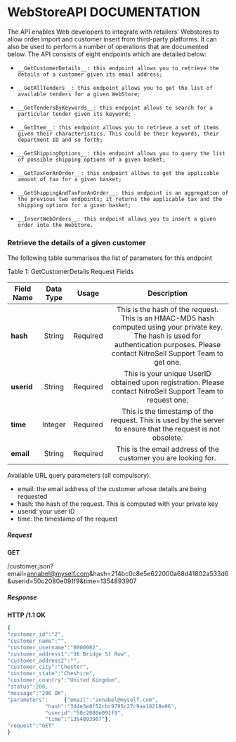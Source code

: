 WebStoreAPI DOCUMENTATION
=========================

The API enables Web developers to integrate with retailers' Webstores to allow order import and customer insert from third-party platforms. It can also be used to perform a number of operations that are documented below. The API consists of eight endpoints which are detailed below:


*     __GetCustomerDetails__: this endpoint allows you to retrieve the details of a customer given its email address;
*     __GetAllTenders__: this endpoint allows you to get the list of available tenders for a given WebStore;
*     __GetTendersByKeywords__: this endpoint allows to search for a particular tender given its keyword;
*     __GetItem__: this endpoint allows you to retrieve a set of items given their characteristics. This could be their keywords, their department ID and so forth;
*     __GetShippingOptions__: this endpoint allows you to query the list of possible shipping options of a given basket;
*     __GetTaxForAnOrder__: this endpoint allows to get the applicable amount of tax for a given basket;
*     __GetShippingAndTaxForAnOrder__: this endpoint is an aggregation of the previous two endpoints; it returns the applicable tax and the shipping options for a given basket;
*     __InsertWebOrders__: this endpoint allows you to insert a given order into the WebStore.


### Retrieve the details of a given customer

The following table summarises the list of parameters for this endpoint

Table 1: GetCustomerDetails Request Fields


| Field Name    | Data Type     | Usage | Description |
| ------------- |:-------------:| ----- |:-----------:|
| __hash__      | String        | Required | This is the hash of the request. This is an HMAC-MD5 hash computed using your private key. The hash is used for authentication purposes. Please contact NitroSell Support Team to get one.|
| __userid__    | String        | Required | This is your unique UserID obtained upon registration. Please contact NitroSell Support Team to request one.|
| __time__      | Integer       | Required | This is the timestamp of the request. This is used by the server to ensure that the request is not obsolete.|
| __email__     | String        | Required | This is the email address of the customer you are looking for.|


Available URL query parameters (all compulsory):


* email: the email address of the customer whose details are being requested
* hash: the hash of the request. This is computed with your private key
* userid: your user ID
* time: the timestamp of the request

##### Request

**GET**

/customer.json?email=annabel@myself.com&hash=214bc0c8e5e622000a68d41802a533d6&userid=50c2080e091f9&time=1354893907

##### Response

**HTTP /1.1 OK**

```javascript
{
"customer_id":"2",
"customer_name":"",
"customer_username":"0000002",
"customer_address1":"36 Bridge St Row",
"customer_address2":"",
"customer_city":"Chester",
"customer_state":"Cheshire",
"customer_country":"United Kingdom",
"status":200,
"message":"200 OK",
"parameters":     {"email":"annabel@myself.com",
            "hash":"3d4e3e8f52cbc9795c27c9aa18218e06",
            "userid":"50c2080e091f9",
            "time":"1354893907"},
"request":"GET"
}
```
